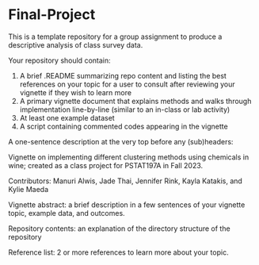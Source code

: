 # Final-Project

This is a template repository for a group assignment to produce a descriptive analysis of class survey data.

Your repository should contain:

1.  A brief .README summarizing repo content and listing the best references on your topic for a user to consult after reviewing your vignette if they wish to learn more
2.  A primary vignette document that explains methods and walks through implementation line-by-line (similar to an in-class or lab activity)
3.  At least one example dataset
4.  A script containing commented codes appearing in the vignette



A one-sentence description at the very top before any (sub)headers:

Vignette on implementing different clustering methods using chemicals in wine; created as a class project for PSTAT197A in Fall 2023.

Contributors: Manuri Alwis, Jade Thai, Jennifer Rink, Kayla Katakis, and Kylie Maeda

Vignette abstract: a brief description in a few sentences of your vignette topic, example data, and outcomes.

Repository contents: an explanation of the directory structure of the repository

Reference list: 2 or more references to learn more about your topic.